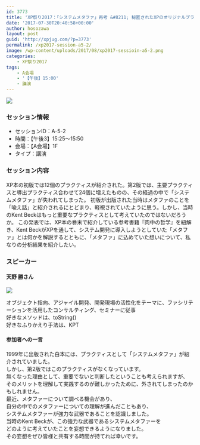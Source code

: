 ```yaml
---
id: 3773
title: 'XP祭り2017：「システムメタファ」再考 &#8211; 秘匿されたXPのオリジナルプラクティス(天野 勝さん)'
date: '2017-07-30T20:40:58+00:00'
author: hosozawa
layout: post
guid: 'http://xpjug.com/?p=3773'
permalink: /xp2017-session-a5-2/
image: /wp-content/uploads/2017/08/xp2017-sessioin-a5-2.png
categories:
    - XP祭り2017
tags:
    - A会場
    - '【午後】15:00'
    - 講演
---
```


![](http://xpjug.com/wp-content/uploads/2017/08/xp2017-sessioin-a5-2.png)

### セッション情報

- セッションID：A-5-2
- 時間：【午後3】15:25～15:50
- 会場：【A会場】1F
- タイプ：講演

### セッション内容

XP本の初版では12個のプラクティスが紹介された。第2版では、主要プラクティスと導出プラクティス合わせて24個に増えたものの、その経過の中で「システムメタファ」が失われてしまった。 初版が出版された当時はメタファのことを「喩え話」と紹介されるにとどまり、軽視されていたように思う。しかし、当時のKent Beckはもっと重要なプラクティスとして考えていたのではないだろうか。 この発表では、XP本の巻末で紹介している参考書籍『肉中の哲学』を紐解き、Kent BeckがXPを通して、システム開発に導入しようとしていた「メタファ」とは何かを解説するとともに、「メタファ」に込めていた想いについて、私なりの分析結果を紹介したい。

### スピーカー

#### 天野 勝さん

![](http://xpjug.com/wp-content/uploads/2017/07/amano-masaru-1024x911.jpg)

オブジェクト指向、アジャイル開発、開発現場の活性化をテーマに<wbr></wbr>、ファシリテーションを活用したコンサルティング、<wbr></wbr>セミナーに従事  
好きなメソッドは、toString()  
好きなふりかえり手法は、KPT


#### 参加者への一言

1999年に出版された白本には、プラクティスとして「システム<wbr></wbr>メタファ」が紹介されていました。  
しかし、第2版ではこのプラクティスがなくなっています。  
無くなった理由として、重要でないと判断したということも考えら<wbr></wbr>れますが、  
そのメリットを理解して実践するのが難しかったために、外されて<wbr></wbr>しまったのかもしれません。  
最近、メタファーについて調べる機会があり、  
自分の中でのメタファーについての理解が進んだこともあり、  
システムメタファーが強力な武器であることを認識しました。  
当時のKent Beckが、この強力な武器であるシステムメタファーを  
どのように考えていたことを妄想できるようになりました。  
その妄想をぜひ皆様と共有する時間が持てれば幸いです。